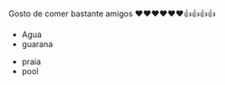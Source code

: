 Gosto de comer bastante amigos :heart::heart::heart::heart::heart::heart::+1::+1::+1::+1:
- Agua
- guarana
* praia
* pool
